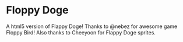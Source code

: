 Floppy Doge
=========
A html5 version of Flappy Doge!
Thanks to @nebez for awesome game Floppy Bird!
Also thanks to Cheeyoon for Flappy Doge sprites.
